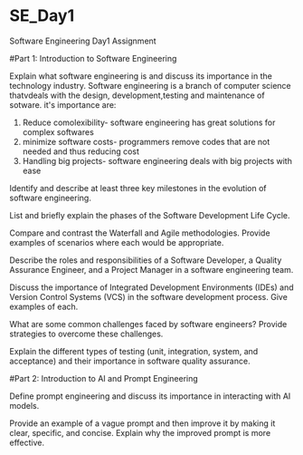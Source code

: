 # SE_Day1
Software Engineering Day1 Assignment

#Part 1: Introduction to Software Engineering

Explain what software engineering is and discuss its importance in the technology industry.
Software engineering is a branch of computer science thatvdeals with the design, development,testing and maintenance of sotware.
it's importance are:
1. Reduce comolexibility- software engineering has great solutions for complex softwares
2. minimize software costs- programmers remove codes that are not needed and thus reducing cost
3. Handling big projects- software engineering deals with big projects with ease 

Identify and describe at least three key milestones in the evolution of software engineering.


List and briefly explain the phases of the Software Development Life Cycle.


Compare and contrast the Waterfall and Agile methodologies. Provide examples of scenarios where each would be appropriate.


Describe the roles and responsibilities of a Software Developer, a Quality Assurance Engineer, and a Project Manager in a software engineering team.


Discuss the importance of Integrated Development Environments (IDEs) and Version Control Systems (VCS) in the software development process. Give examples of each.


What are some common challenges faced by software engineers? Provide strategies to overcome these challenges.


Explain the different types of testing (unit, integration, system, and acceptance) and their importance in software quality assurance.


#Part 2: Introduction to AI and Prompt Engineering


Define prompt engineering and discuss its importance in interacting with AI models.


Provide an example of a vague prompt and then improve it by making it clear, specific, and concise. Explain why the improved prompt is more effective.
